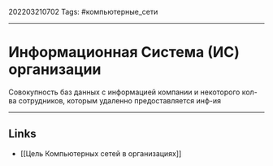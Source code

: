 202203210702
Tags: #компьютерные_сети

---

# Информационная Система (ИС) организации

Совокупность баз данных с информацией компании и некоторого кол-ва сотрудников, которым удаленно предоставляется инф-ия


---
## Links

-  [[Цель Компьютерных сетей в организациях]]
